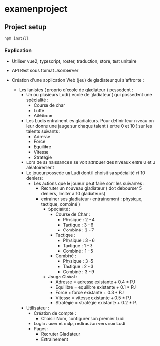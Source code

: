 # examenproject

## Project setup

```
npm install

```

### Explication

- Utiliser vue2, typescript, router, traduction, store, test unitaire
- API Rest sous format JsonServer

- Création d'une application Web (jeu) de gladiateur qui s'affronte :
  - Les lanistes ( proprio d'ecole de gladiateur ) possedent :
    - Un ou plusieurs Ludi ( ecole de gladiateur ) qui possedent une spécialité :
      - Course de char
      - Lutte
      - Atlétisme
    - Les Ludis entrainent les gladiateurs. Pour definir leur niveau on leur donne une jauge sur chaque talent ( entre 0 et 10 ) sur les talents suivants :
      - Adresse
      - Force
      - Equilibre
      - Vitesse
      - Stratégie
    - Lors de sa naissance il se voit attribuer des niveaux entre 0 et 3 aléatoirement
    - Le joueur possede un Ludi dont il choisit sa spécialité et 10 deniers:
      - Les actions que le joueur peut faire sont les suivantes :
        - Recruter un nouveau gladiateur ( doit debourser 5 deniers, limiter a 10 gladiateurs)
        - entrainer ses gladiateur ( entrainement : physique, tactique, combiné )
          - Spécialité :
            - Course de Char :
              - Physique : 2 - 4
              - Tactique : 3 - 6
              - Combiné : 2 - 7
            - Tactique :
              - Physique : 3 - 6
              - Tactique : 1 - 3
              - Combiné : 1 - 5
            - Combiné :
              - Physique : 3 -5
              - Tactique : 2 - 3
              - Combiné : 3 - 9
          - Jauge Global :
            - Adresse = adresse existante + 0.4 \* PJ
            - Equilibre = equilibre existante + 0.1 \* PJ
            - Force = force existante + 0.3 \* PJ
            - Vitesse = vitesse existante + 0.5 \* PJ
            - Stratégie = stratégie existante + 0.2 \* PJ
    - Utilisateur :
      - Création de compte :
        - Choisir Nom, configurer son premier Ludi
      - Login : user et mdp, rediraction vers son Ludi
      - Pages :
        - Recruter Gladiateur
        - Entrainement
